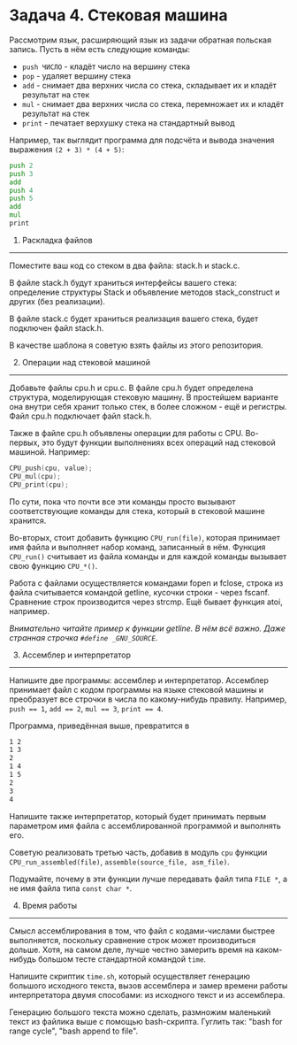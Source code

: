 Задача 4. Стековая машина
=========================

Рассмотрим язык, расширяющий язык из задачи обратная польская запись.
Пусть в нём есть следующие команды:

- `push ЧИСЛО` - кладёт число на вершину стека
- `pop` - удаляет вершину стека
- `add` - снимает два верхних числа со стека, складывает их и кладёт результат на стек
- `mul` - снимает два верхних числа со стека, перемножает их и кладёт результат на стек
- `print` - печатает верхушку стека на стандартный вывод

Например, так выглядит программа для подсчёта и вывода значения выражения `(2 + 3) * (4 + 5)`:

```asm
push 2
push 3
add
push 4
push 5
add
mul
print
```


1) Раскладка файлов
-------------------

Поместите ваш код со стеком в два файла: stack.h и stack.c.

В файле stack.h будут храниться интерфейсы вашего стека: определение структуры Stack и объявление методов stack_construct и других (без реализации).

В файле stack.c будет храниться реализация вашего стека, будет подключен файл stack.h.

В качестве шаблона я советую взять файлы из этого репозитория.



2) Операции над стековой машиной
--------------------------------

Добавьте файлы cpu.h и cpu.c. В файле cpu.h будет определена структура, моделирующая стековую машину. В простейшем варианте она внутри себя хранит только стек, в более сложном - ещё и регистры. Файл cpu.h подключает файл stack.h.

Также в файле cpu.h объявлены операции для работы с CPU. Во-первых, это будут функции выполнениях всех операций над стековой машиной. Например:
```c
CPU_push(cpu, value);
CPU_mul(cpu);
CPU_print(cpu);
```

По сути, пока что почти все эти команды просто вызывают соответствующие команды для стека, который в стековой машине хранится.

Во-вторых, стоит добавить функцию `CPU_run(file)`, которая принимает имя файла и выполняет набор команд, записанный в нём. Функция `CPU_run()` считывает из файла команды и для каждой команды вызывает свою функцию `CPU_*()`.

Работа с файлами осуществляется командами fopen и fclose, строка из файла считывается командой getline, кусочки строки - через fscanf. Сравнение строк производится через strcmp. Ещё бывает функция atoi, например.

*Внимательно читайте пример к функции getline. В нём всё важно. Даже странная строчка `#define _GNU_SOURCE`.*




3) Ассемблер и интерпретатор
----------------------------
Напишите две программы: ассемблер и интерпретатор. Ассемблер принимает файл с кодом программы на языке стековой машины и преобразует все строчки в числа по какому-нибудь правилу. Например, `push == 1`, `add == 2`, `mul == 3`, `print == 4`.

Программа, приведённая выше, превратится в 
```asm
1 2
1 3
2
1 4
1 5
2
3
4
```

Напишите также интерпретатор, который будет принимать первым параметром имя файла с ассемблированной программой и выполнять его.

Советую реализовать третью часть, добавив в модуль `cpu` функции `CPU_run_assembled(file)`, `assemble(source_file, asm_file)`.

Подумайте, почему в эти функции лучше передавать файл типа `FILE *`, а не имя файла типа `const char *`.



4) Время работы
---------------

Смысл ассемблирования в том, что файл с кодами-числами быстрее выполняется, поскольку сравнение строк может производиться дольше. Хотя, на самом деле, лучше честно замерить время на каком-нибудь большом тесте стандартной командой `time`.

Напишите скриптик `time.sh`, который осуществляет генерацию большого исходного текста, вызов ассемблера и замер времени работы интерпретатора двумя способами: из исходного текст и из ассемблера.

Генерацию большого текста можно сделать, размножим маленький текст из файлика выше с помощью bash-скрипта. Гуглить так:
"bash for range cycle", "bash append to file".
